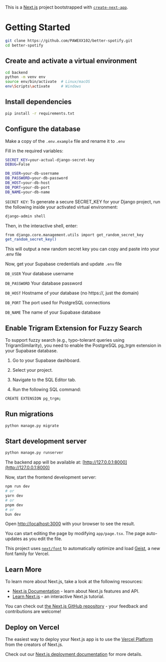 This is a [Next.js](https://nextjs.org) project bootstrapped with [`create-next-app`](https://nextjs.org/docs/app/api-reference/cli/create-next-app).

# Getting Started

```bash
git clone https://github.com/PAWEXX102/better-spotify.git
cd better-spotify
```

## Create and activate a virtual environment

```bash
cd backend
python -m venv env
source env/bin/activate  # Linux/macOS
env\Scripts\activate     # Windows
```

## Install dependencies

```bash
pip install -r requirements.txt
```

## Configure the database

Make a copy of the `.env.example` file and rename it to `.env`

Fill in the required variables:

```bash
SECRET_KEY=your-actual-django-secret-key
DEBUG=False

DB_USER=your-db-username
DB_PASSWORD=your-db-password
DB_HOST=your-db-host
DB_PORT=your-db-port
DB_NAME=your-db-name
```

`SECRET KEY`: To generate a secure SECRET_KEY for your Django project, run the following inside your activated virtual environment:

```bash
django-admin shell
```

Then, in the interactive shell, enter:
```bash
from django.core.management.utils import get_random_secret_key  
get_random_secret_key()
```
This will output a new random secret key you can copy and paste into your .env file

Now, get your Supabase credentials and update `.env` file

`DB_USER`	Your database username

`DB_PASSWORD`	Your database password

`DB_HOST`	Hostname of your database (no https://, just the domain)

`DB_PORT`	The port used for PostgreSQL connections

`DB_NAME`	The name of your Supabase database

## Enable Trigram Extension for Fuzzy Search
To support fuzzy search (e.g., typo-tolerant queries using TrigramSimilarity), you need to enable the PostgreSQL pg_trgm extension in your Supabase database.

1. Go to your Supabase dashboard.

2. Select your project.

3. Navigate to the SQL Editor tab.

4. Run the following SQL command:

```bash
CREATE EXTENSION pg_trgm;
```

## Run migrations

```bash
python manage.py migrate
```

## Start development server

```bash
python manage.py runserver
```

The backend app will be available at: [http://127.0.0.1:8000](http://127.0.0.1:8000)

Now, start the frontend development server:

```bash
npm run dev
# or
yarn dev
# or
pnpm dev
# or
bun dev
```

Open [http://localhost:3000](http://localhost:3000) with your browser to see the result.

You can start editing the page by modifying `app/page.tsx`. The page auto-updates as you edit the file.

This project uses [`next/font`](https://nextjs.org/docs/app/building-your-application/optimizing/fonts) to automatically optimize and load [Geist](https://vercel.com/font), a new font family for Vercel.

## Learn More

To learn more about Next.js, take a look at the following resources:

- [Next.js Documentation](https://nextjs.org/docs) - learn about Next.js features and API.
- [Learn Next.js](https://nextjs.org/learn) - an interactive Next.js tutorial.

You can check out [the Next.js GitHub repository](https://github.com/vercel/next.js) - your feedback and contributions are welcome!

## Deploy on Vercel

The easiest way to deploy your Next.js app is to use the [Vercel Platform](https://vercel.com/new?utm_medium=default-template&filter=next.js&utm_source=create-next-app&utm_campaign=create-next-app-readme) from the creators of Next.js.

Check out our [Next.js deployment documentation](https://nextjs.org/docs/app/building-your-application/deploying) for more details.
